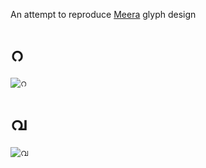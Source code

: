 An attempt to reproduce [Meera](https://smc.org.in/fonts/meera) glyph design


# റ

![റ](റ.mp.svg "റ")

# വ

![വ](വ.mp.svg "വ")
